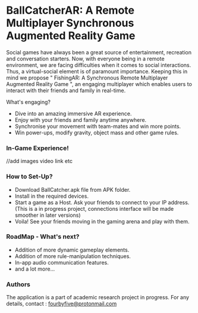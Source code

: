 # BallCatcherAR: A Remote Multiplayer Synchronous Augmented Reality Game 

Social games have always been a great source of entertainment, recreation and conversation starters. Now, with everyone being in a remote environment, we are facing difficulties when it comes to social interactions. Thus, a virtual-social element is of paramount importance. Keeping this in mind we propose " FishingAR: A Synchronous Remote Multiplayer Augmented Reality Game ", an engaging multiplayer which enables users to interact with their friends and family in real-time.

What's engaging?
  - Dive into an amazing immersive AR experience.
  - Enjoy with your friends and family anytime anywhere.
  - Synchronise your movement with team-mates and win more points.
  - Win power-ups, modify gravity, object mass and other game rules.

### In-Game Experience!

  //add images video link etc

### How to Set-Up?

- Download BallCatcher.apk file from APK folder.
- Install in the required devices.
- Start a game as a Host. Ask your friends to connect to your IP address. (This is a in progress project, connections interface will be made smoother in later versions)
- Voila! See your friends moving in the gaming arena and play with them.

### RoadMap - What's next?

- Addition of more dynamic gameplay elements.
- Addition of more rule-manipulation techniques.
- In-app audio communication features.
- and a lot more...

### Authors 
The application is a part of academic research project in progress.
For any details, contact : fourbyfive@protonmail.com
